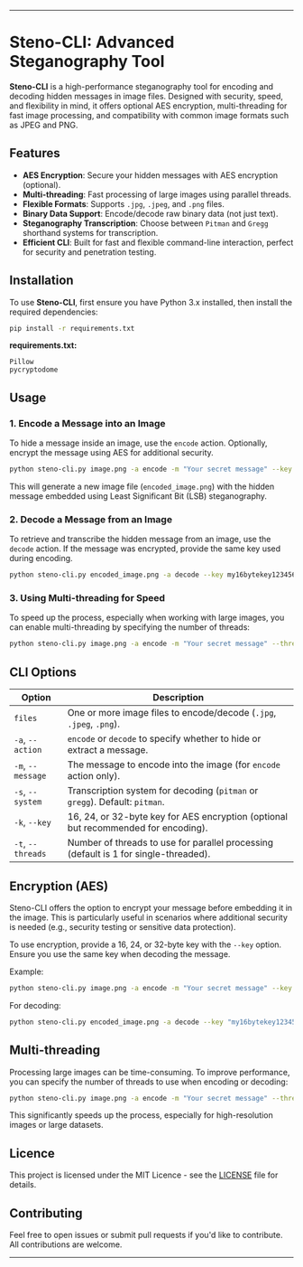
---

# Steno-CLI: Advanced Steganography Tool

**Steno-CLI** is a high-performance steganography tool for encoding and decoding hidden messages in image files. Designed with security, speed, and flexibility in mind, it offers optional AES encryption, multi-threading for fast image processing, and compatibility with common image formats such as JPEG and PNG.

## Features
- **AES Encryption**: Secure your hidden messages with AES encryption (optional).
- **Multi-threading**: Fast processing of large images using parallel threads.
- **Flexible Formats**: Supports `.jpg`, `.jpeg`, and `.png` files.
- **Binary Data Support**: Encode/decode raw binary data (not just text).
- **Steganography Transcription**: Choose between `Pitman` and `Gregg` shorthand systems for transcription.
- **Efficient CLI**: Built for fast and flexible command-line interaction, perfect for security and penetration testing.

## Installation

To use **Steno-CLI**, first ensure you have Python 3.x installed, then install the required dependencies:

```bash
pip install -r requirements.txt
```

**requirements.txt:**
```text
Pillow
pycryptodome
```

## Usage

### 1. Encode a Message into an Image

To hide a message inside an image, use the `encode` action. Optionally, encrypt the message using AES for additional security.

```bash
python steno-cli.py image.png -a encode -m "Your secret message" --key my16bytekey123456
```

This will generate a new image file (`encoded_image.png`) with the hidden message embedded using Least Significant Bit (LSB) steganography.

### 2. Decode a Message from an Image

To retrieve and transcribe the hidden message from an image, use the `decode` action. If the message was encrypted, provide the same key used during encoding.

```bash
python steno-cli.py encoded_image.png -a decode --key my16bytekey123456
```

### 3. Using Multi-threading for Speed

To speed up the process, especially when working with large images, you can enable multi-threading by specifying the number of threads:

```bash
python steno-cli.py image.png -a encode -m "Your secret message" --threads 4
```

## CLI Options

| Option         | Description                                                                                 |
|----------------|---------------------------------------------------------------------------------------------|
| `files`        | One or more image files to encode/decode (`.jpg`, `.jpeg`, `.png`).                          |
| `-a`, `--action` | `encode` or `decode` to specify whether to hide or extract a message.                      |
| `-m`, `--message` | The message to encode into the image (for `encode` action only).                          |
| `-s`, `--system`  | Transcription system for decoding (`pitman` or `gregg`). Default: `pitman`.                |
| `-k`, `--key`     | 16, 24, or 32-byte key for AES encryption (optional but recommended for encoding).        |
| `-t`, `--threads` | Number of threads to use for parallel processing (default is 1 for single-threaded).      |

## Encryption (AES)

Steno-CLI offers the option to encrypt your message before embedding it in the image. This is particularly useful in scenarios where additional security is needed (e.g., security testing or sensitive data protection).

To use encryption, provide a 16, 24, or 32-byte key with the `--key` option. Ensure you use the same key when decoding the message.

Example:

```bash
python steno-cli.py image.png -a encode -m "Your secret message" --key "my16bytekey123456"
```

For decoding:

```bash
python steno-cli.py encoded_image.png -a decode --key "my16bytekey123456"
```

## Multi-threading

Processing large images can be time-consuming. To improve performance, you can specify the number of threads to use when encoding or decoding:

```bash
python steno-cli.py image.png -a encode -m "Your secret message" --threads 4
```

This significantly speeds up the process, especially for high-resolution images or large datasets.

## Licence

This project is licensed under the MIT Licence - see the [LICENSE](LICENSE) file for details.

## Contributing

Feel free to open issues or submit pull requests if you'd like to contribute. All contributions are welcome.

---
